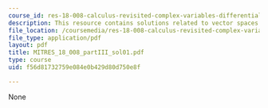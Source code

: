 ```yaml
---
course_id: res-18-008-calculus-revisited-complex-variables-differential-equations-and-linear-algebra-fall-2011
description: This resource contains solutions related to vector spaces.
file_location: /coursemedia/res-18-008-calculus-revisited-complex-variables-differential-equations-and-linear-algebra-fall-2011/f56d81732759e084e0b429d80d750e8f_MITRES_18_008_partIII_sol01.pdf
file_type: application/pdf
layout: pdf
title: MITRES_18_008_partIII_sol01.pdf
type: course
uid: f56d81732759e084e0b429d80d750e8f

---
```

None